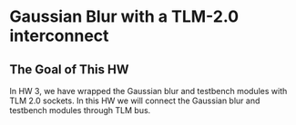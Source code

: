 # Gaussian Blur with a TLM-2.0 interconnect

## The Goal of This HW

In HW 3, we have wrapped the Gaussian blur and testbench modules with TLM 2.0 sockets. In this HW we will connect the Gaussian blur and testbench modules through TLM bus.

